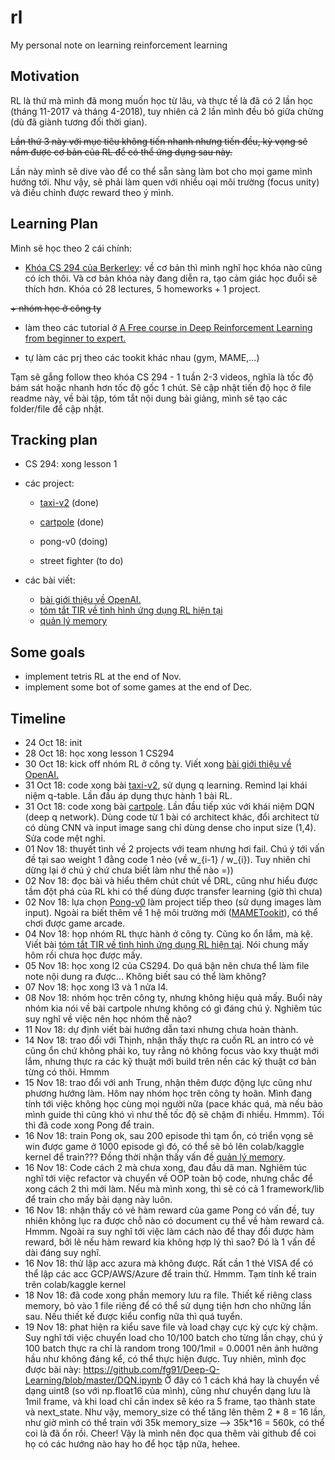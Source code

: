 # rl
My personal note on learning reinforcement learning


## Motivation

RL là thứ mà mình đã mong muốn học từ lâu, và thực tế là đã có 2 lần học (tháng 11-2017 và tháng 4-2018), tuy nhiên cả 2 lần mình đều bỏ giữa chừng (dù đã giành tương đối thời gian).

~~Lần thứ 3 này với mục tiêu không tiến nhanh nhưng tiến đều, kỳ vọng sẽ nắm được cơ bản của RL để có thể ứng dụng sau này.~~

Lần này mình sẽ dive vào để co thể sẵn sàng làm bot cho mọi game mình hướng tới. Như vậy, sẽ phải làm quen với nhiều oại môi trường (focus unity) và điều chỉnh được reward theo ý mình.

## Learning Plan

Mình sẽ học theo 2 cái chính:

+ [Khóa CS 294 của Berkerley](http://rail.eecs.berkeley.edu/deeprlcourse/): về cơ bản thì mình nghĩ học khóa nào cũng có ích thôi. Và cơ bản khóa này đang diễn ra, tạo cảm giác học đuổi sẽ thích hơn. Khóa có 28 lectures, 5 homeworks + 1 project.

~~+ nhóm học ở công ty~~

+ làm theo các tutorial ở [A Free course in Deep Reinforcement Learning from beginner to expert.
](https://simoninithomas.github.io/Deep_reinforcement_learning_Course/)

+ tự làm các prj theo các tookit khác nhau (gym, MAME,...)

Tạm sẽ gắng follow theo khóa CS 294 - 1 tuần 2-3 videos, nghĩa là tốc độ bám sát hoặc nhanh hơn tốc độ gốc 1 chút. Sẽ cập nhật tiến độ học ở file readme này, về bài tập, tóm tắt nội dung bài giảng, mình sẽ tạo các folder/file để cập nhật.

## Tracking plan

+ CS 294: xong lesson 1
+ các project: 
    
    + [taxi-v2](https://github.com/Tulip4attoo/rl/tree/master/f-class/taxi-v2) (done)

    + [cartpole](https://github.com/Tulip4attoo/rl/tree/master/f-class/cartpole) (done)

    + pong-v0 (doing)

    + street fighter (to do)
+ các bài viết:

    + [bài giới thiệu về OpenAI.](https://tulip4attoo.github.io/blog/lam-quen-openai-gym/)
    + [tóm tắt TIR về tình hình ứng dụng RL hiện tại](https://tulip4attoo.github.io/blog/tir-rl-hard/)
    + [quản lý memory](https://tulip4attoo.github.io/blog/til-manage-memory-in-rl/)

## Some goals

- implement tetris RL at the end of Nov.
- implement some bot of some games at the end of Dec.

## Timeline

- 24 Oct 18: init
- 28 Oct 18: học xong lesson 1 CS294
- 30 Oct 18: kick off nhóm RL ở công ty. Viết xong [bài giới thiệu về OpenAI.](https://tulip4attoo.github.io/blog/lam-quen-openai-gym/)
- 31 Oct 18: code xong bài [taxi-v2](https://github.com/Tulip4attoo/rl/tree/master/f-class/taxi-v2), sử dụng q learning. Remind lại khái niệm q-table. Lần đầu áp dụng thực hành 1 bài RL.
- 31 Oct 18: code xong bài [cartpole](https://github.com/Tulip4attoo/rl/tree/master/f-class/cartpole). Lần đầu tiếp xúc với khái niệm DQN (deep q network). Dùng code từ 1 bài có architect khác, đổi architect từ có dùng CNN và input image sang chỉ dùng dense cho input size (1,4). Sửa code mệt nghỉ.
- 01 Nov 18: thuyết tình về 2 projects với team nhưng hơi fail. Chú ý tới vấn đề tại sao weight 1 đằng code 1 nẻo (về w_{i-1} / w_{i}). Tuy nhiên chỉ dừng lại ở chú ý chứ chưa biết làm như thế nào =))
- 02 Nov 18: đọc bài và hiểu thêm chút chút về DRL, cũng như hiểu được tầm đột phá của RL khi có thể dùng được transfer learning (giờ thì chưa)
- 02 Nov 18: lựa chọn [Pong-v0](https://gym.openai.com/envs/Pong-v0/) làm project tiếp theo (sử dụng images làm input). Ngoài ra biết thêm về 1 hệ môi trường mới ([MAMETookit](https://github.com/M-J-Murray/MAMEToolkit)), có thể chơi được game arcade. 
- 04 Nov 18: họp nhóm RL thực hành ở công ty. Cũng ko ổn lắm, mà kệ. Viết bài [tóm tắt TIR về tình hình ứng dụng RL hiện tại](https://tulip4attoo.github.io/blog/tir-rl-hard/). Nói chung mấy hôm rồi chưa học được mấy.
- 05 Nov 18: học xong l2 của CS294. Do quá bận nên chưa thể làm file note nội dung ra được... Không biết sau có thể làm không?
- 07 Nov 18: học xong l3 và 1 nửa l4. 
- 08 Nov 18: nhóm học trên công ty, nhưng không hiệu quả mấy. Buổi này nhóm kia nói về bài cartpole nhưng không có gì đáng chú ý. Nghiêm túc suy nghĩ về việc nên học nhóm thế nào?
- 11 Nov 18: dự định viết bài hướng dẫn taxi nhưng chưa hoàn thành.
- 14 Nov 18: trao đổi với Thịnh, nhận thấy thực ra cuốn RL an intro có vẻ cũng ổn chứ không phải ko, tuy rằng nó không focus vào kxy thuật mới lắm, nhưng thực ra các kỹ thuật mới build trên nền các kỹ thuật cơ bản từng có thôi. Hmmm
- 15 Nov 18: trao đổi với anh Trung, nhận thêm được động lực cũng như phương hướng làm. Hôm nay nhóm học trên công ty hoãn. Mình đang tính tới việc không học cùng mọi người nữa (pace khác quá, mà nếu bảo mình guide thì cũng khó vì như thế tốc độ sẽ chậm đi nhiều. Hmmm). Tối thì đã code xong Pong để train.
- 16 Nov 18: train Pong ok, sau 200 episode thì tạm ổn, có triển vọng sẽ win được game ở 1000 episode gì đó, có thể sẽ bỏ lên colab/kaggle kernel để train??? Đồng thời nhận thấy vấn đề [quản lý memory](https://tulip4attoo.github.io/blog/til-manage-memory-in-rl/). 
- 16 Nov 18: Code cách 2 mà chưa xong, đau đầu dã man. Nghiêm túc nghĩ tới việc refactor và chuyển về OOP toàn bộ code, nhưng chắc để xong cách 2 thì mới làm. Nếu mà mình xong, thì sẽ có cả 1 framework/lib để train cho mấy bài dạng này luôn.
- 16 Nov 18: nhận thấy có vẻ hàm reward của game Pong có vấn đề, tuy nhiên không lục ra được chỗ nào có document cụ thể về hàm reward cả. Hmmm. Ngoài ra suy nghĩ tới việc làm cách nào để thay đổi được hàm reward, bởi lẽ nếu hàm reward kia không hợp lý thì sao? Đó là 1 vấn đề dài đáng suy nghĩ.
- 16 Nov 18: thử lập acc azura mà không được. Rất cần 1 thẻ VISA để có thể lập các acc GCP/AWS/Azure để train thử. Hmmm. Tạm tính kế train trên colab/kaggle kernel
- 18 Nov 18: đã code xong phần memory lưu ra file. Thiết kế riêng class memory, bỏ vào 1 file riêng để có thể sử dụng tiện hơn cho những lần sau. Nếu thiết kế được kiểu config nữa thì quá tuyển.
- 19 Nov 18: phat hiện ra kiểu save file và load chạy cực kỳ cực kỳ chậm. Suy nghĩ tới việc chuyển load cho 10/100 batch cho từng lần chạy, chú ý 100 batch thực ra chỉ là random trong 100/1mil = 0.0001 nên ảnh hưởng hầu như không đáng kể, có thể thực hiện được. Tuy nhiên, mình đọc được bài này: https://github.com/fg91/Deep-Q-Learning/blob/master/DQN.ipynb Ở đây có 1 cách khá hay là chuyển về dạng uint8 (so với np.float16 của mình), cũng như chuyển dạng lưu là 1mil frame, và khi load chỉ cần index sẽ kéo ra 5 frame, tạo thành state và next_state. Như vậy, memory_size có thể tăng lên thêm 2 * 8 = 16 lần, như giờ mình có thể train với 35k memory_size --> 35k*16 = 560k, có thể coi là đã ổn rồi. Cheer! Vậy là mình nên đọc qua thêm vài github để coi họ có các hướng nào hay ho để học tập nữa, hehee.